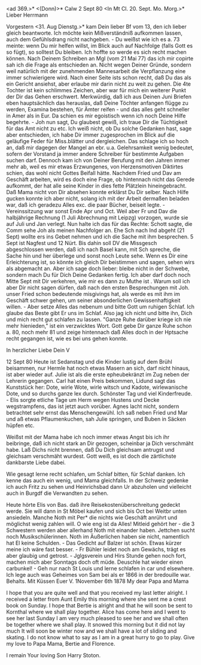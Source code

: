 <ad 369.>* <(Donn)>* Calw 2 Sept 80
 <In Mt Cl. 20. Sept. Mo. Morg.>*
Lieber Herrmann

Vorgestern <31. Aug Dienstg.>* kam Dein lieber Bf vom 13, den ich lieber gleich beantworte. Ich möchte kein Mißverständniß aufkommen lassen, auch dem Gefühlsdrang nicht nachgeben. - Du weißst wie ich es a. 73 meinte: wenn Du mir helfen willst, im Blick auch auf Nachfolge (falls Gott es so fügt), so solltest Du bleiben. Ich hoffte so werde es sich recht machen können. Nach Deinem Schreiben an Mgl (vom 21 Mai 77) das ich mir copirte sah ich die Frage als entschieden an. Nicht wegen Deiner Gründe, sondern weil natürlich mit der zunehmenden Mannesarbeit die Verpflanzung eine immer schwierigere wird. Nach einer Seite ists schon recht, daß Du das als ein Gericht ansiehst, aber erlaube mir darin nicht zu weit zu gehen. Die 4te Tochter ist kein schlimmes Zeichen, aber war für mich ein weiterer Punkt der Dir das Gehen erschwert. Merkwürdig, daß ich aus Deinen Juni Briefen eben hauptsächlich das herauslas, daß Deine Töchter anfangen flügge zu werden, Examina bestehen, für Ämter reifen - und das alles geht schneller in Amer als in Eur. Da schien es mir egoistisch wenn ich noch Deine Hilfe begehrte. - Joh nun sagt, Du glaubest gewiß, ich traue Dir die Tüchtigkeit für das Amt nicht zu etc. Ich weiß nicht, ob Du solche Gedanken hast, sage aber entschieden, ich habe Dir immer zugesprochen im Blick auf die geläufige Feder für Miss.blätter und dergleichen. Das schlage ich so hoch an, daß mir dagegen der Mangel an ebr. u.a. Gelehrsamkeit wenig bedeutet, sofern der Vorstand ja immer andere Schreiber für bestimmte Aufgaben suchen darf. Dennoch kam ich von Deiner Berufung mit den Jahren immer mehr ab, weil es mir etwas Erzwungenes, von Herzensmotiven Diktirtes schien, das wohl nicht Gottes Beifall hätte. Nachdem Fried und Dav am Geschäft arbeiten, wird es doch eine Frage, ob hintennach nicht das Gerede aufkommt, der hat alle seine Kinder in dies fette Plätzlein hineingebracht. Daß Mama nicht von Dir absehen konnte erklärst Du Dir selber. Nach Hilfe gucken konnte ich aber nicht, solang ich mit der Arbeit dermaßen beladen war, daß ich geradezu Alles exc. die paar Bücher, beiseit legte. - Vereinssitzung war sonst Ende Apr und Oct. Weil aber Fr und Dav die halbjährige Rechnung (1 Juli Abrechnung mit Leipzg) vorzogen, wurde sie auf Juli und Jan verlegt. 
Nun halte ich das für das Rechte: Schott sagte, die Comm sehe Joh als meinen Nachfolger an. Ehe Sch nach Ind abgeht (21 Sept) wollte ers ins Gebet nehmen und ich die Sache mit ihm besprechen. 5 Sept ist Nagfest und 12 Nürt. Bis dahin soll DV die Missgesch abgeschlossen werden, daß ich nach Basel kann, mit Sch spreche, die Sache hin und her überlege und sonst noch Leute sehe. Wenn es Dir eine Erleichterung ist, so könnte ich gleich Dir beistimmen und sagen, sehen wirs als abgemacht an. Aber ich sage doch lieber: bleibe nicht in der Schwebe, sondern mach Du für Dich Deine Gedanken fertig. Ich aber darf doch noch Mitte Sept mit Dir verkehren, wie mir es dann zu Muthe ist <vorerst ist Joh. schon bereit>. Warum soll ich aber Dir nicht sagen dürfen, daß nach den ersten Besprechungen mit Joh. unser Fried schon bedeutende misgivings hat, als werde es mit ihm im Geschäft schwer gehen, um seiner absonderlichen Gewissenhaftigkeit willen. - Aber setze Alles das nebenum und bitte Gott um ruhigen Schlaf. Ich glaube das Beste gibt Er uns im Schlaf. Also jag ich nicht und bitte ihn, Dich und mich recht gut schlafen zu lassen. "Ganze Ruhe darüber kriege ich nie mehr hienieden," ist ein verzwicktes Wort. Gott gebe Dir ganze Ruhe schon a. 80, noch mehr 81 und zeige hintennach daß Alles doch in der Hptsache recht gegangen ist, wie es bei uns gehen konnte.

 In herzlicher Liebe Dein V


12 Sept 80 Heute ist Sedanstag und die Kinder lustig auf dem Brühl beisammen, nur Hermle hat noch etwas Masern an sich, darf nicht hinaus, ist aber wieder auf. Julie ist als die erste epheubekränzt im Zug neben der Lehrerin gegangen. Carl hat einen Preis bekommen, Lidund sagt das Kunststück her: Dote, wirle Wote, wirle witsch und Kadote, wirlewanische Dote, und so durchs ganze lex durch. Schönster Tag und viel Kinderfreude. - Elis sorgte etliche Tage um Herm wegen Hustens und Decke wegstrampfens, das ist jetzt auch vorüber. Agnes lacht nicht, sondern betrachtet sehr ernst das Menschengewühl. Ich saß neben Fried und Mar und aß etwas Pflaumenkuchen, sah Julie springen, und Buben in Säcken hüpfen etc.

Weißst mit der Mama habe ich noch immer etwas Angst bis ich ihr beibringe, daß ich nicht stark an Dir gezogen, scheinbar ja Dich verschmäht habe. Laß Dichs nicht brennen, daß Du Dich gleichsam antrugst und gleichsam verschmäht wurdest. Gott weiß, es ist doch die zärtlichste dankbarste Liebe dabei.

Wie gesagt lerne recht schlafen, um Schlaf bitten, für Schlaf danken. Ich kenne das auch ein wenig, und Mama gleichfalls. In der Schweiz gedenke ich auch Fritz zu sehen und Heinrichsbad dann Ur abzuholen und vielleicht auch in Burgdf die Verwandten zu sehen.

Heute hörte Elis von Bas. daß ihre Reisekostenüberschreitung gedeckt werde. Sie will dann in St Möbel kaufen und sich bis Oct bei Weitbr unten ansiedeln. Manche Noth mit Per<egrina>* die nichts wie Geschäft anrührt und möglichst wenig zahlen will. O wie eng ist da Alles! Mitleid gehört her - die 3 Schwestern werden aber allerhand Noth mit einander haben. Jettchen sucht noch Musikschülerinnen. Noth im Äußerlichen haben sie nicht, namentlich hat El keine Schulden. - Das Gedicht auf Balzer ist schön. Etwas kürzer meine ich wäre fast besser. - Fr Bühler leidet noch am Gewächs, trägt es aber glaubig und getrost. - Jglgsverein und Hirs Stunde gehen noch fort, machen mich aber Sonntags doch oft müde. Deuschle hat wieder einen carbunkel! - Geh nur nach St Louis und lerne schlafen in car und elsewhere. Ich lege auch was Geheimes von Sam bei als er 1866 in der bredouille war. Behalts. Mit Küssen
 Euer V.
 1November 6th 1878
My dear Papa and Mama

I hope that you are quite well and that you received my last letter alright. I received a letter from Aunt Emily this morning where she sent me a crest book on Sunday. I hope that Bertie is alright and that he will soon be sent to Kornthal where we shall play together. Alice has come here and I went to see her last Sunday I am very much pleased to see her and we shall often be together where we shall play. It snowed this morning but it did not lay much It will soon be winter now and we shall have a lot of sliding and skating. I do not know what to say as I am in a great hurry to go to play. Give my love to Papa Mama, Bertie and Florence.

 I remain
 Your loving Son
 Harry Stoton.
